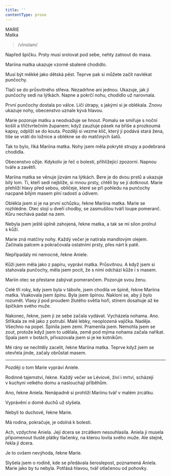 ```yaml
---
title: ''
contentType: prose
---
```


MARIE  
Matka

> /vlnolam/

Napřed špičku. Prsty musí srolovat pod sebe, nehty zatnout do masa.

Mariina matka ukazuje vzorně sbalené chodidlo.

Musí být měkké jako dětská pěst. Teprve pak si můžete začít navlékat punčochy.

Tlačí se do průsvitného střeva. Nezadrhne ani jednou. Ukazuje, jak jí punčochy sedí na lýtkách. Napne a pokrčí nohu, chodidlo už narovnala.

První punčochy dostala po válce. Líčí útrapy, s jakými si je oblékala. Znovu ukazuje nohy, obecenstvo uznale kývá hlavou.

Marie pozoruje matku a neodvažuje se hnout. Pomalu se smiřuje s noční košilí a tříčtvrtečním županem; když zauzluje pásek na břiše a prozkoumá kapsy, odplíží se do kouta. Později si vezme klíč, který jí podává stará žena, tiše se vrátí do ložnice a oblékne se do matčiných šatů.

Tak to bylo, říká Mariina matka. Nohy jsem měla pokryté strupy a podebraná chodidla.

Obecenstvo ožije. Kdykoliv je řeč o bolesti, přihlížející zpozorní. Napnou tváře a zavětří.

Mariina matka se věnuje jizvám na lýtkách. Bere je do dvou prstů a ukazuje bílý lom. Ti, kteří sedí nejblíže, si mnou prsty, chtěli by se jí dotknout. Marie přehlíží hlavy před sebou, obličeje, které se při pohledu na punčochy nacpané bílým masem plní radostí a údivem.

Oblékla jsem si je na první schůzku, řekne Mariina matka. Marie se rozhlédne. Otec stojí u dveří chodby, se zasmušilou tváří loupe pomeranč. Kůru nechává padat na zem.

Nebyla jsem ještě úplně zahojená, řekne matka, a tak se mi silon prolnul s kůží.

Marie zná matčiny nohy. Každý večer je natírala mandlovým olejem. Začínala palcem a pokračovala ostatními prsty, přes nárt k patě.

Nepřipadaly mi nemocné, řekne Aniele.

Kůži jsem měla jako z papíru, vypráví matka. Průsvitnou. A když jsem si stahovala punčochy, měla jsem pocit, že s nimi odchází kůže i s masem.

Mariin otec se přestane zabývat pomerančem. Pozoruje svou ženu.

Celé tři roky, kdy jsem byla v táboře, jsem chodila ve špíně, řekne Mariina matka. Vsakovala jsem špínu. Byla jsem špínou. Nakloní se, aby jí bylo rozumět. Vlasy jí pod proudem žlutého světla hoří, stínem dosahuje až ke špičkám svého muže.

Nakonec, řekne, jsem ji ze sebe začala vydávat. Vycházela nohama. Ano. Stříkala ze mě jako z potrubí. Malé lebky, neoplozená vajíčka. Naděje. Všechno na popel. Špinila jsem zemi. Pramenila jsem. Nemohla jsem se zout, protože když jsem to udělala, země pod mýma nohama začala naříkat. Spala jsem v botách, přivazovala jsem si je ke kotníkům.

Mé rány se nechtěly zacelit, řekne Mariina matka. Teprve když jsem se otevřela jinde, začaly obrůstat masem.

* * *

Později o tom Marie vypráví Aniele.

Rodinné tajemství, řekne. Každý večer se Léviové, živí i mrtví, scházejí v kuchyni velkého domu a naslouchají příběhům.

Ano, řekne Aniela. Nenápadně si prohlíží Mariinu tvář v malém zrcátku.

Vyprávění o domě duchů už slyšela.

Nebyli to duchové, řekne Marie.

Má rodina, pokračuje, je odolná k bolesti.

Ach, vzdychne Aniela. Její dcera se zrcátkem nesouhlasila. Aniela jí musela připomenout tlusté plátky tlačenky, na kterou lovila svého muže. Ale stejně, řekla jí dcera.

Je to ovšem nevýhoda, řekne Marie.

Slyšela jsem o rodině, kde se předávala šeroslepost, poznamená Aniela. Marie jako by tu nebyla. Potřásá hlavou, tvář otlačenou od pohovky.
